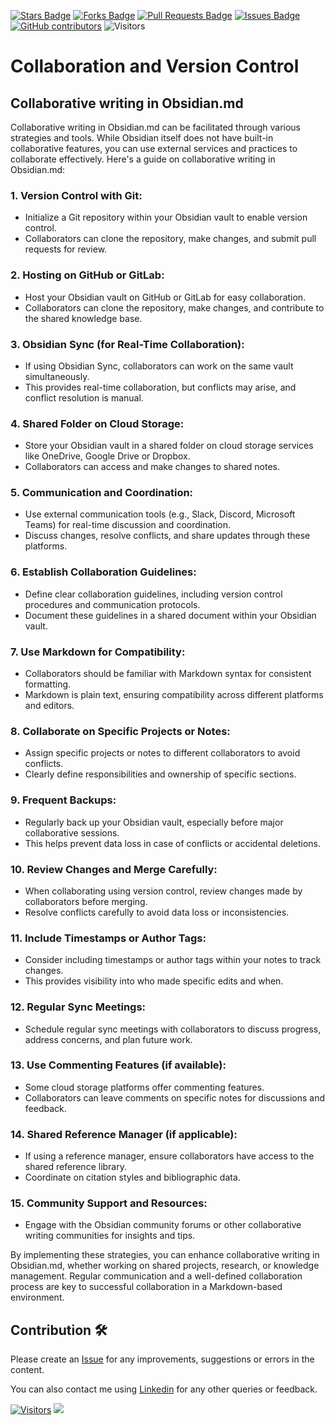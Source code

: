 <a href="https://github.com/drshahizan/obsidian/stargazers"><img src="https://img.shields.io/github/stars/drshahizan/obsidian" alt="Stars Badge"/></a>
<a href="https://github.com/drshahizan/obsidian/network/members"><img src="https://img.shields.io/github/forks/drshahizan/obsidian" alt="Forks Badge"/></a>
<a href="https://github.com/drshahizan/obsidian/pulls"><img src="https://img.shields.io/github/issues-pr/drshahizan/obsidian" alt="Pull Requests Badge"/></a>
<a href="https://github.com/drshahizan/obsidian"><img src="https://img.shields.io/github/issues/drshahizan/obsidian" alt="Issues Badge"/></a>
<a href="https://github.com/drshahizan/obsidian/graphs/contributors"><img alt="GitHub contributors" src="https://img.shields.io/github/contributors/drshahizan/obsidian?color=2b9348"></a>
![Visitors](https://api.visitorbadge.io/api/visitors?path=https%3A%2F%2Fgithub.com%2Fdrshahizan%2obsidian&labelColor=%23d9e3f0&countColor=%23697689&style=flat)

# Collaboration and Version Control

## Collaborative writing in Obsidian.md
Collaborative writing in Obsidian.md can be facilitated through various strategies and tools. While Obsidian itself does not have built-in collaborative features, you can use external services and practices to collaborate effectively. Here's a guide on collaborative writing in Obsidian.md:

### 1. **Version Control with Git:**
   - Initialize a Git repository within your Obsidian vault to enable version control.
   - Collaborators can clone the repository, make changes, and submit pull requests for review.

### 2. **Hosting on GitHub or GitLab:**
   - Host your Obsidian vault on GitHub or GitLab for easy collaboration.
   - Collaborators can clone the repository, make changes, and contribute to the shared knowledge base.

### 3. **Obsidian Sync (for Real-Time Collaboration):**
   - If using Obsidian Sync, collaborators can work on the same vault simultaneously.
   - This provides real-time collaboration, but conflicts may arise, and conflict resolution is manual.

### 4. **Shared Folder on Cloud Storage:**
   - Store your Obsidian vault in a shared folder on cloud storage services like OneDrive, Google Drive or Dropbox.
   - Collaborators can access and make changes to shared notes.

### 5. **Communication and Coordination:**
   - Use external communication tools (e.g., Slack, Discord, Microsoft Teams) for real-time discussion and coordination.
   - Discuss changes, resolve conflicts, and share updates through these platforms.

### 6. **Establish Collaboration Guidelines:**
   - Define clear collaboration guidelines, including version control procedures and communication protocols.
   - Document these guidelines in a shared document within your Obsidian vault.

### 7. **Use Markdown for Compatibility:**
   - Collaborators should be familiar with Markdown syntax for consistent formatting.
   - Markdown is plain text, ensuring compatibility across different platforms and editors.

### 8. **Collaborate on Specific Projects or Notes:**
   - Assign specific projects or notes to different collaborators to avoid conflicts.
   - Clearly define responsibilities and ownership of specific sections.

### 9. **Frequent Backups:**
   - Regularly back up your Obsidian vault, especially before major collaborative sessions.
   - This helps prevent data loss in case of conflicts or accidental deletions.

### 10. **Review Changes and Merge Carefully:**
   - When collaborating using version control, review changes made by collaborators before merging.
   - Resolve conflicts carefully to avoid data loss or inconsistencies.

### 11. **Include Timestamps or Author Tags:**
   - Consider including timestamps or author tags within your notes to track changes.
   - This provides visibility into who made specific edits and when.

### 12. **Regular Sync Meetings:**
   - Schedule regular sync meetings with collaborators to discuss progress, address concerns, and plan future work.

### 13. **Use Commenting Features (if available):**
   - Some cloud storage platforms offer commenting features.
   - Collaborators can leave comments on specific notes for discussions and feedback.

### 14. **Shared Reference Manager (if applicable):**
   - If using a reference manager, ensure collaborators have access to the shared reference library.
   - Coordinate on citation styles and bibliographic data.

### 15. **Community Support and Resources:**
   - Engage with the Obsidian community forums or other collaborative writing communities for insights and tips.

By implementing these strategies, you can enhance collaborative writing in Obsidian.md, whether working on shared projects, research, or knowledge management. Regular communication and a well-defined collaboration process are key to successful collaboration in a Markdown-based environment.

## Contribution 🛠️
Please create an [Issue](https://github.com/drshahizan/obsidian/issues) for any improvements, suggestions or errors in the content.

You can also contact me using [Linkedin](https://www.linkedin.com/in/drshahizan/) for any other queries or feedback.

[![Visitors](https://api.visitorbadge.io/api/visitors?path=https%3A%2F%2Fgithub.com%2Fdrshahizan&labelColor=%23697689&countColor=%23555555&style=plastic)](https://visitorbadge.io/status?path=https%3A%2F%2Fgithub.com%2Fdrshahizan)
![](https://hit.yhype.me/github/profile?user_id=81284918)


